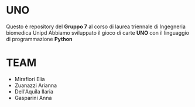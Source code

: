 # UNO

Questo è repository del **Gruppo 7** al corso di laurea triennale di Ingegneria biomedica Unipd
Abbiamo sviluppato il gioco di carte **UNO** con il linguaggio di programmazione **Python**

# TEAM

- Mirafiori Elia
- Zuanazzi Arianna
- Dell'Aquila Ilaria
- Gasparini Anna
